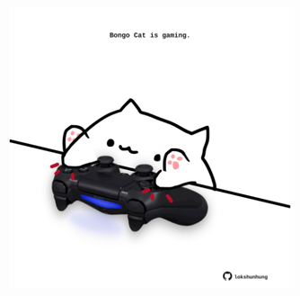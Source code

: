 <!-- built at 02/04/2021, 16:11:06 UTC -->
<p align="center">
  <img width="500" height="500" src="./ReadmeImage.svg">
</p>
